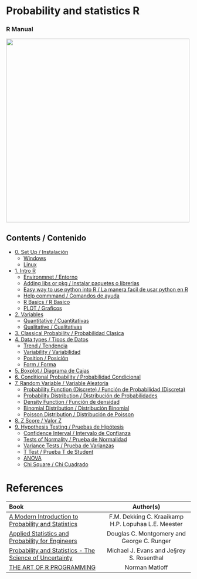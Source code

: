 # Probability and statistics R
### R Manual

<img src="https://upload.wikimedia.org/wikipedia/commons/thumb/1/1b/R_logo.svg/991px-R_logo.svg.png" width="500">

## Contents / Contenido
- [0. Set Up / Instalación](https://github.com/TheGlitchCat/probability-and-statistics-R/tree/master/00-set-up)
  - [Windows](https://github.com/TheGlitchCat/probability-and-statistics-R/tree/master/00-set-up#windows)
  - [Linux](https://github.com/TheGlitchCat/probability-and-statistics-R/tree/master/00-set-up#linux)
- [1. Intro R](https://github.com/TheGlitchCat/probability-and-statistics-R/tree/master/01-Intro%20R)
  - [Environmnet / Entorno](https://github.com/TheGlitchCat/probability-and-statistics-R/tree/master/01-Intro%20R#environmnet--entorno)
  - [Adding libs or pkg / Instalar paquetes o librerias](https://github.com/TheGlitchCat/probability-and-statistics-R/tree/master/01-Intro%20R#adding-libs-or-pkg--instalar-paquetes-o-librerias)
  - [Easy way to use python into R / La manera facil de usar python en R](https://github.com/TheGlitchCat/probability-and-statistics-R/tree/master/01-Intro%20R#easy-way-to-use-python-into-r--la-manera-facil-de-usar-python-en-r)
  - [Help commmand / Comandos de ayuda](https://github.com/TheGlitchCat/probability-and-statistics-R/tree/master/01-Intro%20R#help-commmand--comandos-de-ayuda)
  - [R Basics / R Basico](https://github.com/TheGlitchCat/probability-and-statistics-R/tree/master/01-Intro%20R#r-basics--r-basico)
  - [PLOT / Graficos](https://github.com/TheGlitchCat/probability-and-statistics-R/tree/master/01-Intro%20R#plot--graficos)
- [2. Variables](https://github.com/TheGlitchCat/probability-and-statistics-R/tree/master/02-Variables)
  - [Quantitative / Cuantitativas](https://github.com/TheGlitchCat/probability-and-statistics-R/tree/master/02-Variables#quantitative--cuantitativas)
  - [Qualitative / Cualitativas](https://github.com/TheGlitchCat/probability-and-statistics-R/tree/master/02-Variables#qualitative--cualitativas)
- [3. Classical Probability / Probabilidad Clasica](https://github.com/TheGlitchCat/probability-and-statistics-R/tree/master/03-Classical%20Probability)
- [4. Data types / Tipos de Datos](https://github.com/TheGlitchCat/probability-and-statistics-R/tree/master/04-Data%20Types)
  - [Trend / Tendencia](https://github.com/TheGlitchCat/probability-and-statistics-R/tree/master/04-Data%20Types#trend--tendencia)
  - [Variability / Variabilidad](https://github.com/TheGlitchCat/probability-and-statistics-R/tree/master/04-Data%20Types#variability--variabilidad)
  - [Position / Posición](https://github.com/TheGlitchCat/probability-and-statistics-R/tree/master/04-Data%20Types#position--posición)
  - [Form / Forma](https://github.com/TheGlitchCat/probability-and-statistics-R/tree/master/04-Data%20Types#form--forma)
- [5. Boxplot / Diagrama de Cajas](https://github.com/TheGlitchCat/probability-and-statistics-R/tree/master/05-Boxplot)
- [6. Conditional Probability / Probabilidad Condicional](https://github.com/TheGlitchCat/probability-and-statistics-R/tree/master/06-Conditional%20Probability)
- [7. Random Variable / Variable Aleatoria](https://github.com/TheGlitchCat/probability-and-statistics-R/tree/master/07-Random%20Variable)
   - [Probability Function (Discrete) / Función de Probabilidad (Discreta)](https://github.com/TheGlitchCat/probability-and-statistics-R/tree/master/07-Random%20Variable#probability-function-discrete--funci%c3%b3n-de-probabilidad-discreta)
   - [Probability Distribution / Distribución de Probabilidades](https://github.com/TheGlitchCat/probability-and-statistics-R/tree/master/07-Random%20Variable#probability-distribution--distribuci%c3%b3n-de-probabilidades)
   - [Density Function / Función de densidad](https://github.com/TheGlitchCat/probability-and-statistics-R/tree/master/07-Random%20Variable#density-function--funci%c3%b3n-de-densidad)
   - [Binomial Distribution / Distribución Binomial](https://github.com/TheGlitchCat/probability-and-statistics-R/tree/master/07-Random%20Variable#binomial-distribution--distribuci%c3%b3n-binomial)
   - [Poisson Distribution / Distribución de Poisson](https://github.com/TheGlitchCat/probability-and-statistics-R/tree/master/07-Random%20Variable#poisson-distribution--distribuci%c3%b3n-de-poisson)
- [8. Z Score / Valor Z](https://github.com/TheGlitchCat/probability-and-statistics-R/tree/master/08-Z%20Score)
- [9. Hypothesis Testing / Pruebas de Hipótesis](https://github.com/TheGlitchCat/probability-and-statistics-R/tree/master/09-Hypothesis%20Testing)
  - [Confidence Interval / Intervalo de Confianza](https://github.com/TheGlitchCat/probability-and-statistics-R/tree/master/09-Hypothesis%20Testing#confidence-interval--intervalo-de-confianza)
  - [Tests of Normality / Prueba de Normalidad](https://github.com/TheGlitchCat/probability-and-statistics-R/tree/master/09-Hypothesis%20Testing#tests-of-normality--prueba-de-normalidad)
  - [Variance Tests / Prueba de Varianzas](https://github.com/TheGlitchCat/probability-and-statistics-R/tree/master/09-Hypothesis%20Testing#variance-tests--prueba-de-varianzas)
  - [T Test / Prueba T de Student](https://github.com/TheGlitchCat/probability-and-statistics-R/tree/master/09-Hypothesis%20Testing#t-test--prueba-t-de-student)
  - [ANOVA](https://github.com/TheGlitchCat/probability-and-statistics-R/tree/master/09-Hypothesis%20Testing#anova)
  - [Chi Square / Chi Cuadrado](https://github.com/TheGlitchCat/probability-and-statistics-R/tree/master/09-Hypothesis%20Testing#chi-square--chi-cuadrado)




# References 

| Book | Author(s) |
|:-----|:---------:|
| [A Modern Introduction to Probability and Statistics](https://cis.temple.edu/~latecki/Courses/CIS2033-Spring13/Modern_intro_probability_statistics_Dekking05.pdf) | F.M. Dekking C. Kraaikamp H.P. Lopuhaa L.E. Meester |
| [Applied Statistics and Probability for Engineers](http://www.um.edu.ar/math/montgomery.pdf) | Douglas C. Montgomery and George C. Runger |
| [Probability and Statistics - The Science of Uncertainty](http://www.utstat.toronto.edu/mikevans/jeffrosenthal/book.pdf) | Michael J. Evans and Je§rey S. Rosenthal |
| [THE ART OF R PROGRAMMING](http://diytranscriptomics.com/Reading/files/The%20Art%20of%20R%20Programming.pdf)| Norman Matloff |
